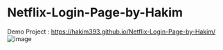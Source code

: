 # Netflix-Login-Page-by-Hakim
Demo Project : https://hakim393.github.io/Netflix-Login-Page-by-Hakim/
![image](https://github.com/Hakim393/Netflix-Login-Page-by-Hakim/assets/117341852/91e8e64e-a522-41d3-a1f1-e5ac7fa2552f)
